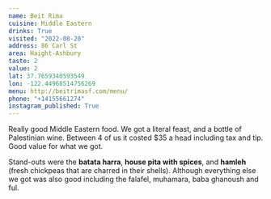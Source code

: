 ```yaml
---
name: Beit Rima
cuisine: Middle Eastern
drinks: True
visited: "2022-08-20"
address: 86 Carl St
area: Haight-Ashbury
taste: 2
value: 2
lat: 37.7659340593549
lon: -122.44968514756269
menu: http://beitrimasf.com/menu/
phone: "+14155661274"
instagram_published: True
---
```


Really good Middle Eastern food. We got a literal feast, and a bottle of Palestinian wine. Between 4 of us it costed $35 a head including tax and tip. Good value for what we got. 

Stand-outs were the **batata harra**, **house pita with spices**, and **hamleh** (fresh chickpeas that are charred in their shells). Although everything else we got was also good including the falafel, muhamara, baba ghanoush and ful.
